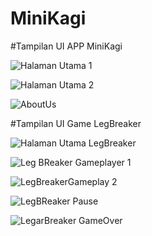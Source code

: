 # MiniKagi
#Tampilan UI APP MiniKagi



![Halaman Utama 1](https://github.com/user-attachments/assets/91f1b8e2-d46e-452c-ae5e-9e6505653ea4)

![Halaman Utama 2](https://github.com/user-attachments/assets/b2ecda4b-6a90-47dd-b6b9-0da2d9497c87)

![AboutUs](https://github.com/user-attachments/assets/bbe7f515-6e26-4a2d-8d17-ce2d592a94f7)



#Tampilan UI Game LegBreaker

![Halaman Utama LegBreaker](https://github.com/user-attachments/assets/33c0574c-b1dc-474e-9a7a-ed25bb89357b)

![Leg BReaker Gameplayer 1](https://github.com/user-attachments/assets/e5a6c1a4-c297-42b6-96bf-b93ae42b3d03)

![LegBreakerGameplay 2](https://github.com/user-attachments/assets/1d503ad2-5df7-4874-9a20-60e667a1d5e2)

![LegBReaker Pause](https://github.com/user-attachments/assets/e9fd1aad-0a70-44fd-8b36-6335b669ae16)

![LegarBreaker GameOver](https://github.com/user-attachments/assets/e0e78f72-8a92-44a2-a027-3ca25faeed25)

